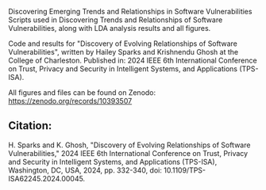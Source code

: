 Discovering Emerging Trends and Relationships in Software Vulnerabilities
Scripts used in Discovering Trends and Relationships of Software Vulnerabilities, along with LDA analysis results and all figures.

Code and results for "Discovery of Evolving Relationships of Software Vulnerabilities", written by Hailey Sparks and Krishnendu Ghosh at the College of Charleston. Published in: 2024 IEEE 6th International Conference on Trust, Privacy and Security in Intelligent Systems, and Applications (TPS-ISA). 

All figures and files can be found on Zenodo: https://zenodo.org/records/10393507

## Citation: 
H. Sparks and K. Ghosh, "Discovery of Evolving Relationships of Software Vulnerabilities," 2024 IEEE 6th International Conference on Trust, Privacy and Security in Intelligent Systems, and Applications (TPS-ISA), Washington, DC, USA, 2024, pp. 332-340, doi: 10.1109/TPS-ISA62245.2024.00045.
